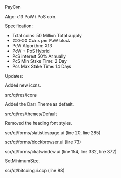 
PayCon 

Algo: x13 PoW / PoS coin.

Specification:
- Total coins: 50 Million Total supply
- 250-50 Coins per PoW block
- PoW Algorithm: X13
- PoW + PoS Hybrid
- PoS interest 50% Annually
- PoS Min Stake Time: 2 Day
- Pos Max Stake Time: 14 Days

Updates:

Added new icons.

src/qt/res/icons

Added the Dark Theme as default.

src/qt/res/themes/Default

Removed the heading font styles.

scr/qt/forms/statisticspage.ui	(line 20, line 285)

scr/qt/forms/blockbrowser.ui	(line 73)

scr/qt/forms/chatwindow.ui	(line 154, line 332, line 372)


SetMinimumSize.

scr/qt/bitcoingui.ccp (line 88)

